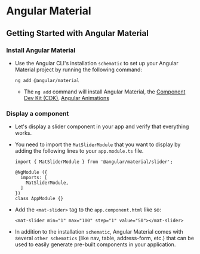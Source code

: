 # Angular Material

## Getting Started with Angular Material

### Install Angular Material

- Use the Angular CLI's installation `schematic` to set up your Angular Material project by running the following command:

  ```
  ng add @angular/material
  ```

  - The `ng add` command will install Angular Material, the [Component Dev Kit (CDK)](https://material.angular.io/cdk/categories), [Angular Animations](https://angular.io/guide/animations)

### Display a component

- Let's display a slider component in your app and verify that everything works.

- You need to import the `MatSliderModule` that you want to display by adding the following lines to your `app.module.ts` file.

  ```
  import { MatSliderModule } from '@angular/material/slider';

  @NgModule ({
    imports: [
      MatSliderModule,
    ]
  })
  class AppModule {}
  ```

- Add the `<mat-slider>` tag to the `app.component.html` like so:

  ```
  <mat-slider min="1" max="100" step="1" value="50"></mat-slider>
  ```

- In addition to the installation `schematic`, Angular Material comes with several `other schematics` (like nav, table, address-form, etc.) that can be used to easily generate pre-built components in your application.
